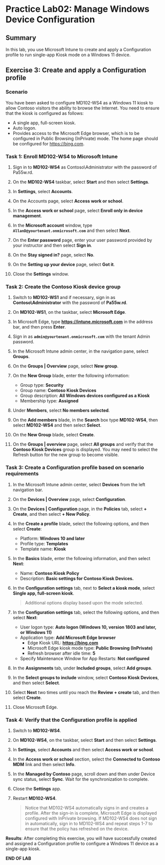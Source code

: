 # Practice Lab02: Manage Windows Device Configuration

## Summary

In this lab, you use Microsoft Intune to create and apply a Configuration profile to run single-app Kiosk mode on a Windows 11 device.

## Exercise 3: Create and apply a Configuration profile

### Scenario

You have been asked to configure MD102-WS4 as a Windows 11 kiosk to allow Contoso visitors the ability to browse the Internet. You need to ensure that the kiosk is configured as follows:

-   A single app, full-screen kiosk.
-   Auto logon.
-   Provides access to the Microsoft Edge browser, which is to be configured in Public Browsing (InPrivate) mode. The home page should be configured for https://bing.com.

### Task 1: Enroll MD102-WS4 to Microsoft Intune

1. Sign in to **MD102-WS4** as Contoso\Administrator with the password of Pa55w.rd.

1. On the **MD102-WS4** taskbar, select **Start** and then select **Settings**.

1. In **Settings**, select **Accounts**.

1. On the Accounts page, select **Access work or school**.

1. In the **Access work or school** page, select **Enroll only in device management**.

1. In the **Microsoft account** window, type **`AllanD@yourtenant.onmicrosoft.com`** and then select **Next**.

1. On the **Enter password** page, enter your user password provided by your instructor and then select **Sign in**.

1. On the **Stay signed in?** page, select **No**.

1. On the **Setting up your device** page, select **Got it**. 

1. Close the **Settings** window.

### Task 2: Create the Contoso Kiosk device group

1. Switch to **MD102-WS1** and if necessary, sign in as **Contoso\Administrator** with the password of **Pa55w.rd**.

2. On **MD102-WS1**, on the taskbar, select **Microsoft Edge**.

3. In Microsoft Edge, type **https://intune.microsoft.com** in the address bar, and then press **Enter**. 

4. Sign in as **`admin@yourtenant.onmicrosoft.com`** with the tenant Admin password.

5. In the Microsoft Intune admin center, in the navigation pane, select **Groups**.

6. On the **Groups | Overview** page, select **New group**.

7. On the **New Group** blade, enter the following information:

   - Group type: **Security**
   - Group name: **Contoso Kiosk Devices**
   - Group description: **All Windows devices configured as a Kiosk**
   - Membership type: **Assigned**

8. Under **Members**, select **No members selected**. 

9. On the **Add members** blade, in the **Search** box type **MD102-WS4**, then select **MD102-WS4** and then select **Select**.

10. On the **New Group** blade, select **Create**. 

11. On the **Groups | overview** page, select **All groups** and verify that the **Contoso Kiosk Devices** group is displayed. You may need to select the Refresh button for the new group to become visible.

### Task 3: Create a Configuration profile based on scenario requirements

1. In the Microsoft Intune admin center, select **Devices** from the left navigation bar.

2. On the **Devices | Overview** page, select **Configuration**.

3. On the **Devices | Configuration** page, in the **Policies** tab, select **+ Create**, and then select **+ New Policy**.

4. In the **Create a profile** blade, select the following options, and then select **Create**:

   - Platform: **Windows 10 and later**
   - Profile type: **Templates**
   - Template name: **Kiosk**

5. In the **Basics** blade, enter the following information, and then select **Next**:

   - Name: **Contoso Kiosk Policy**
   - Description: **Basic settings for Contoso Kiosk Devices.**

6. In the **Configuration settings** tab, next to **Select a kiosk mode**, select **Single app, full-screen kiosk**. 

   > Additional options display based upon the mode selected.

7. In the **Configuration settings** tab, select the following options, and then select **Next**:

   - User logon type: **Auto logon (Windows 10, version 1803 and later, or Windows 11)**
   - Application type: **Add Microsoft Edge browser**
     - Edge Kiosk URL: **https://bing.com**
     - Microsoft Edge kiosk mode type: **Public Browsing (InPrivate)**
     - Refresh browser after idle time: **5**
   - Specify Maintenance Window for App Restarts: **Not configured**

8. In the **Assignments** tab, under **Included groups**, select **Add groups**.

9. In the **Select groups to include** window, select **Contoso Kiosk Devices**, and then select **Select**.

10. Select **Next** two times until you reach the **Review + create** tab, and then select **Create**.

11. Close Microsoft Edge.

### Task 4: Verify that the Configuration profile is applied

1. Switch to **MD102-WS4**.

2. On **MD102-WS4**, on the taskbar, select **Start** and then select **Settings**.

3. In **Settings**, select **Accounts** and then select **Access work or school**.

4. In the **Access work or school** section, select the **Connected to Contoso MDM** link and then select **Info**.

5. In the **Managed by Contoso** page, scroll down and then under Device sync status, select **Sync**. Wait for the synchronization to complete. 

6. Close the **Settings** app.

7. Restart **MD102-WS4**.

   > Notice that MD102-WS4 automatically signs in and creates a profile. After the sign-in is complete, Microsoft Edge is displayed configured with InPrivate browsing. If MD102-WS4 does not sign in automatically, sign in to MD102-WS4 and repeat steps 1-7 to ensure that the policy has refreshed on the device.

**Results**: After completing this exercise, you will have successfully created and assigned a Configuration profile to configure a Windows 11 device as a single-app kiosk.

**END OF LAB**
